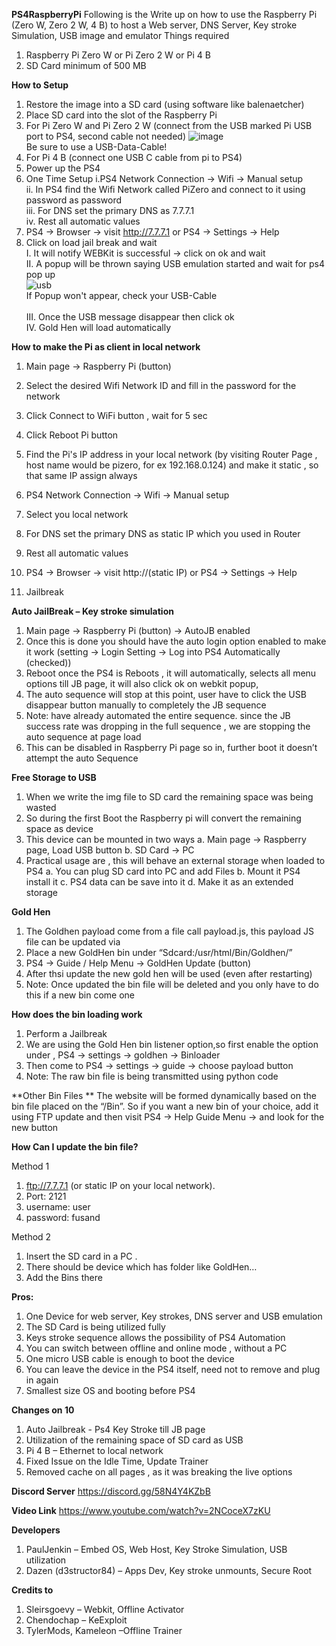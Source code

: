 **PS4RaspberryPi**
Following is the Write up on how to use the Raspberry Pi (Zero W, Zero 2 W, 4 B) to host a Web server, DNS Server, Key stroke Simulation, USB image and emulator
Things required
1.	Raspberry Pi Zero W or Pi Zero 2 W or Pi 4 B
2.	SD Card minimum of 500 MB

**How to Setup**
1.	Restore the image into a SD card (using software like balenaetcher)
2.	Place SD card into the slot of the Raspberry Pi
3.	For Pi Zero W and Pi Zero 2 W (connect from the USB marked Pi USB port to PS4, second cable not needed) 
  ![image](https://user-images.githubusercontent.com/2664857/149229582-18780783-6d47-4d12-89ab-1898da33e1c7.png)
<br />Be sure to use a USB-Data-Cable!
4.	For Pi 4 B (connect one USB C cable from pi to PS4)
5.	Power up the PS4
6.	One Time Setup
    i.PS4 Network Connection -> Wifi -> Manual setup  
    ii.	In PS4 find the Wifi Network called PiZero and connect to it using password as password  
    iii. For DNS set the primary DNS as 7.7.7.1  
    iv.	Rest all automatic values  
7.	PS4 -> Browser -> visit http://7.7.7.1 or PS4 -> Settings -> Help
8.	Click on load jail break and wait  
    I. It will notify WEBKit is successful -> click on ok and wait  
    II.	A popup will be thrown saying USB emulation started and wait for ps4 pop up  
    ![usb](https://user-images.githubusercontent.com/20742243/151671687-3a16a6db-a56e-45d8-bc13-9ff76598949d.png)<br />
    If Popup won't appear, check your USB-Cable<br /><br />
    III. Once the USB message disappear then click ok  
    IV.	Gold Hen will load automatically
    
**How to make the Pi as client in local network**
1.	Main page -> Raspberry Pi (button)
2.	Select the desired Wifi Network ID and fill in the password for the network
3.	Click Connect to WiFi button , wait for 5 sec
4.	Click Reboot Pi button

5.	Find the Pi's IP address in your local network (by visiting Router Page , host name would be pizero, for ex 192.168.0.124) and make it static , so that same IP assign always
6.	PS4 Network Connection -> Wifi -> Manual setup
7.	Select you local network
8.	For DNS set the primary DNS as static IP which you used in Router
9.	Rest all automatic values
10.	PS4 -> Browser -> visit http://(static IP) or PS4 -> Settings -> Help
11.	Jailbreak

**Auto JailBreak – Key stroke simulation**
1.	Main page -> Raspberry Pi (button) -> AutoJB enabled
2.	Once this is done you should have the auto login option enabled to make it work (setting -> Login Setting -> Log into PS4 Automatically (checked))
3.	Reboot once the PS4 is Reboots , it will automatically, selects all menu options till JB page, it will also click ok on webkit popup, 
4.	The auto sequence will stop at this point, user have to click the USB disappear button manually to completely the JB sequence
5.	Note: have already automated the entire sequence. since the JB success rate was dropping in the full sequence , we are stopping the auto sequence at page load
6.	This can be disabled in Raspberry Pi page so in, further boot it doesn’t attempt the auto Sequence

**Free Storage to USB**
1.	When we write the img file to SD card the remaining space was being wasted 
2.	So during the first Boot the Raspberry pi will convert the remaining space as device
3.	This device can be mounted in two ways
a.	Main page -> Raspberry page, Load USB button
b.	SD Card -> PC
4.	Practical usage are , this will behave an external storage when loaded to PS4
a.	You can plug SD card into PC and add Files
b.	Mount it PS4 install it
c.	PS4 data can be save into it
d.	Make it as an extended storage

**Gold Hen**
1.	The Goldhen payload come from a file call payload.js, this payload JS file can be updated via
2.	Place a new GoldHen bin under “Sdcard:/usr/html/Bin/Goldhen/”
3.	PS4 -> Guide / Help Menu -> GoldHen Update (button)
4.	After thsi update the new gold hen will be used (even after restarting)
5.	Note: Once updated the bin file will be deleted and you only have to do this if a new bin come one

**How does the bin loading work**
1.	Perform a Jailbreak
2.	We are using the Gold Hen bin listener option,so first enable the option under , PS4 -> settings -> goldhen -> Binloader
3.	Then come to PS4 -> settings -> guide -> choose payload button
4.	Note: The raw bin file is being transmitted using python code

**Other Bin Files **
The website will be formed dynamically based on the bin file placed on the “/Bin”. So if you want a new bin of your choice, add it using FTP update and then visit PS4 -> Help Guide Menu -> and look for the new button

**How Can I update the bin file?**

Method 1
1.	ftp://7.7.7.1 (or static IP on your local network). 
2.	Port: 2121
3.	username: user 
4.	password: fusand

Method 2
1.	Insert the SD card in a PC .
2.	There should be device which has folder like GoldHen…
3.	Add the Bins there

**Pros:**
1.	One Device for web server, Key strokes, DNS server and USB emulation
2.	The SD Card is being utilized fully
3.	Keys stroke sequence allows the possibility of PS4 Automation
4.	You can switch between offline and online mode , without a PC
5.	One micro USB cable is enough to boot the device
6.	You can leave the device in the PS4 itself, need not to remove and plug in again
7.	Smallest size OS and booting before PS4

**Changes on 10**
1.	Auto Jailbreak - Ps4 Key Stroke till JB page
2.	Utilization of the remaining space of SD card as USB
3.	Pi 4 B – Ethernet to local network
4.	Fixed Issue on the Idle Time, Update Trainer 
5.	Removed cache on all pages , as it was breaking the live options

**Discord Server** https://discord.gg/58N4Y4KZbB

**Video Link** https://www.youtube.com/watch?v=2NCoceX7zKU

**Developers**
1.	PaulJenkin – Embed OS, Web Host, Key Stroke Simulation, USB utilization
2.	Dazen (d3structor84) – Apps Dev, Key stroke unmounts, Secure Root

**Credits to**
1.	Sleirsgoevy – Webkit, Offline Activator
2.	Chendochap – KeExploit
3.	TylerMods, Kameleon –Offline Trainer

